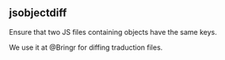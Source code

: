 jsobjectdiff
-------------

Ensure that two JS files containing objects have the same keys.

We use it at @Bringr for  diffing traduction files.
